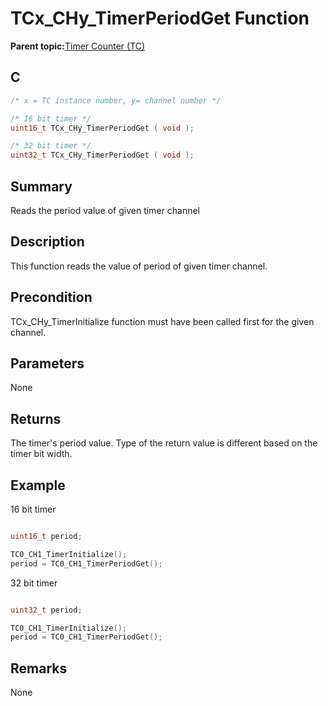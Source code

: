 # TCx\_CHy\_TimerPeriodGet Function

**Parent topic:**[Timer Counter \(TC\)](GUID-B7C79854-BBCD-49B3-9EA3-C379E6A5FCE0.md)

## C

```c
/* x = TC instance number, y= channel number */

/* 16 bit timer */
uint16_t TCx_CHy_TimerPeriodGet ( void );

/* 32 bit timer */
uint32_t TCx_CHy_TimerPeriodGet ( void );

```

## Summary

Reads the period value of given timer channel

## Description

This function reads the value of period of given timer channel.

## Precondition

TCx\_CHy\_TimerInitialize function must have been called first for the given channel.

## Parameters

None

## Returns

The timer's period value. Type of the return value is different based on the timer bit width.

## Example

16 bit timer

```c

uint16_t period;

TC0_CH1_TimerInitialize();
period = TC0_CH1_TimerPeriodGet();
```

32 bit timer

```c

uint32_t period;

TC0_CH1_TimerInitialize();
period = TC0_CH1_TimerPeriodGet();
```

## Remarks

None

